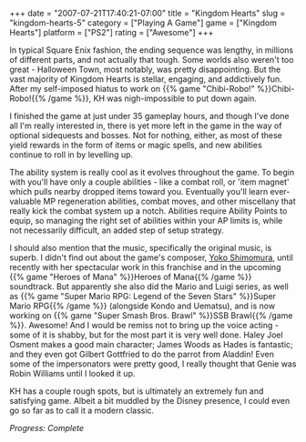 +++
date = "2007-07-21T17:40:21-07:00"
title = "Kingdom Hearts"
slug = "kingdom-hearts-5"
category = ["Playing A Game"]
game = ["Kingdom Hearts"]
platform = ["PS2"]
rating = ["Awesome"]
+++

In typical Square Enix fashion, the ending sequence was lengthy, in millions of different parts, and not actually that tough.  Some worlds also weren't too great - Halloween Town, most notably, was pretty disappointing.  But the vast majority of Kingdom Hearts is stellar, engaging, and addictively fun.  After my self-imposed hiatus to work on {{% game "Chibi-Robo!" %}}Chibi-Robo!{{% /game %}}, KH was nigh-impossible to put down again.

I finished the game at just under 35 gameplay hours, and though I've done all I'm really interested in, there is yet more left in the game in the way of optional sidequests and bosses.  Not for nothing, either, as most of these yield rewards in the form of items or magic spells, and new abilities continue to roll in by levelling up.

The ability system is really cool as it evolves throughout the game.  To begin with you'll have only a couple abilities - like a combat roll, or 'item magnet' which pulls nearby dropped items toward you.  Eventually you'll learn ever-valuable MP regeneration abilities, combat moves, and other miscellany that really kick the combat system up a notch.  Abilities require Ability Points to equip, so managing the right set of abilities within your AP limits is, while not necessarily difficult, an added step of setup strategy.

I should also mention that the music, specifically the original music, is superb.  I didn't find out about the game's composer, <a href="http://en.wikipedia.org/wiki/Yoko_Shimomura">Yoko Shimomura</a>, until recently with her spectacular work in this franchise and in the upcoming {{% game "Heroes of Mana" %}}Heroes of Mana{{% /game %}} soundtrack.  But apparently she also did the Mario and Luigi series, as well as {{% game "Super Mario RPG: Legend of the Seven Stars" %}}Super Mario RPG{{% /game %}} (alongside Kondo and Uematsu), and is now working on {{% game "Super Smash Bros. Brawl" %}}SSB Brawl{{% /game %}}.  Awesome!  And I would be remiss not to bring up the voice acting - some of it is shabby, but for the most part it is very well done.  Haley Joel Osment makes a good main character; James Woods as Hades is fantastic; and they even got Gilbert Gottfried to do the parrot from Aladdin!  Even some of the impersonators were pretty good, I really thought that Genie was Robin Williams until I looked it up.

KH has a couple rough spots, but is ultimately an extremely fun and satisfying game.  Albeit a bit muddled by the Disney presence, I could even go so far as to call it a modern classic.

<i>Progress: Complete</i>